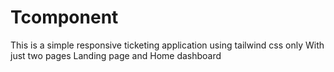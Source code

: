 # Tcomponent
This is a simple responsive ticketing application using tailwind css only 
With just two pages Landing page and Home dashboard
